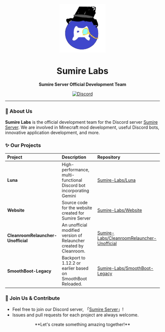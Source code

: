 <div align="center">

  <img src="https://raw.githubusercontent.com/Sumire-Labs/.github/main/sumire_server_icon.png" alt="Sumire Labs Logo" width="150">

  # Sumire Labs

  **Sumire Server Official Development Team**

  [![Discord](https://img.shields.io/discord/1291146509882101780?color=5865F2&label=Discord&logo=discord&logoColor=white)](https://discord.gg/H8eh2hR79e)

</div>

---

### 👾 About Us

**Sumire Labs** is the official development team for the Discord server [Sumire Server](https://discord.gg/H8eh2hR79e).
We are involved in
Minecraft mod development, useful Discord bots, innovative application development, and more.

### ✨ Our Projects

| Project | Description | Repository |
| :--- | :--- | :--- |
| **Luna** | High-performance, multi-functional Discord bot incorporating Gemini | [Sumire-Labs/Luna](https://github.com/Sumire-Labs/Luna) |
| **Website** | Source code for the website created for Sumire Server | [Sumire-Labs/Website](https://github.com/Sumire-Labs/Website) |
| **CleanroomRelauncher-Unofficial** | An unofficial modified version of Relauncher created by Cleanroom. | [Sumire-Labs/CleanroomRelauncher-Unofficial](https://github.com/Sumire-Labs/CleanroomRelauncher-Unofficial) |
| **SmoothBoot-Legacy** | Backport to 1.12.2 or earlier based on SmoothBoot Reloaded. | [Sumire-Labs/SmoothBoot-Legacy](https://github.com/Sumire-Labs/SmoothBoot-Legacy) |

### 🤝 Join Us & Contribute

* Feel free to join our Discord server, 「[Sumire Server](https://discord.gg/H8eh2hR79e)」!
* Issues and pull requests for each project are always welcome.

<div align="center">
  **Let's create something amazing together!**
</div>
